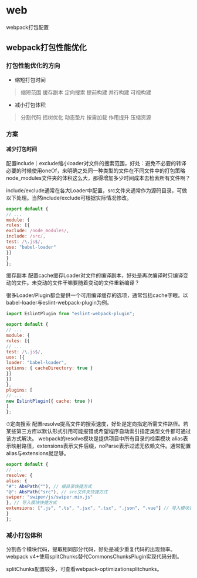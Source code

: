 # web
 webpack打包配置

## webpack打包性能优化

### 打包性能优化的方向
- 缩短打包时间 
> 缩短范围 缓存副本 定向搜索 提前构建 并行构建 可视构建
- 减小打包体积
> 分割代码 摇树优化 动态垫片 按需加载 作用提升 压缩资源

### 方案

#### 减少打包时间

配置include｜exclude缩小loader对文件的搜索范围，好处：避免不必要的转译
必要的时候使用oneOf，来明确之处同一种类型的文件在不同文件中的打包策略
node_modules文件夹的体积这么大，那得增加多少时间成本去检索所有文件啊？

include/exclude通常在各大Loader中配置，src文件夹通常作为源码目录，可做以下处理。当然include/exclude可根据实际情况修改。

```javascript
export default {
// ...
module: {
rules: [{
exclude: /node_modules/,
include: /src/,
test: /\.js$/,
use: "babel-loader"
}]
}
};
```
缓存副本
配置cache缓存Loader对文件的编译副本，好处是再次编译时只编译变动的文件。未变动的文件干嘛要随着变动的文件重新编译？

很多Loader/Plugin都会提供一个可用编译缓存的选项，通常包括cache字眼。以babel-loader与eslint-webpack-plugin为例。

```javascript
import EslintPlugin from "eslint-webpack-plugin";

export default {
// ...
module: {
rules: [{
// ...
test: /\.js$/,
use: [{
loader: "babel-loader",
options: { cacheDirectory: true }
}]
}]
},
plugins: [
// ...
new EslintPlugin({ cache: true })
]
};
```
⏱定向搜索
配置resolve提高文件的搜索速度，好处是定向指定所需文件路径。若某些第三方库以默认形式引用可能报错或希望程序自动索引指定类型文件都可通过该方式解决。
webpack的resolve模块是提供项目中所有目录的检索模块
alias表示映射路径，extensions表示文件后缀，noParse表示过滤无依赖文件。通常配置alias与extensions就足够。

```javascript
export default {
// ...
resolve: {
alias: {
"#": AbsPath(""), // 根目录快捷方式
"@": AbsPath("src"), // src文件夹快捷方式
swiper: "swiper/js/swiper.min.js"
}, // 导入模块快捷方式
extensions: [".js", ".ts", ".jsx", ".tsx", ".json", ".vue"] // 导入模块省略后缀
}
};
```

### 减小打包体积

分割各个模块代码，提取相同部分代码，好处是减少重复代码的出现频率。webpack v4+使用splitChunks替代CommonsChunksPlugin实现代码分割。

splitChunks配置较多，可查看webpack-optimizationsplitchunks。
